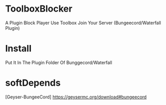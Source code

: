 # ToolboxBlocker
A Plugin Block Player Use Toolbox Join Your Server (Bungeecord/Waterfall Plugin)

# Install
Put It In The Plugin Folder Of Bunggecord/Waterfall

# softDepends
[Geyser-BungeeCord] https://geysermc.org/download#bungeecord

